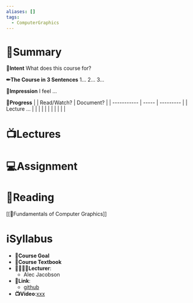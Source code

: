 ```yaml
---
aliases: []
tags:
  - ComputerGraphics
---
```

# 📝Summary
**🎯Intent**
What does this course for?

**✏The Course in 3 Sentences**
1...
2...
3...

**🧠Impression**
I feel ...

**🏁Progress**
|             | Read/Watch? | Document? |
| ----------- | ----- | --------- |
| Lecture ... |       |           |
|             |       |           |
|             |       |           |




# 📺Lectures


# 💻Assignment



# 📖Reading
[[📖Fundamentals of Computer Graphics]]


# ℹSyllabus
- **🎯Course Goal**
- **📖Course Textbook**
- **👩‍🏫👨‍🏫Lecturer**:
	- Alec Jacobson
- **🔗Link**:
	- [github](https://github.com/alecjacobson/computer-graphics-csc317)
- **📺Video**:[xxx](https://)